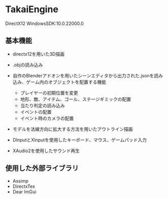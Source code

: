 # TakaiEngine

DirectX12
WindowsSDK:10.0.22000.0

## 基本機能  
- directx12を用いた3D描画  
- .objの読み込み
- 自作のBlenderアドオンを用いたシーンエディタから出力された.jsonを読み込み、ゲーム内のオブジェクトを配置する機能
  - プレイヤーの初期位置を変更  
  - 地形、敵、アイテム、ゴール、ステージギミックの配置  
  - 当たり判定の読み込み
  - イベントの配置
  - イベント時のカメラの配置
  
- モデルを法線方向に拡大する方法を用いたアウトライン描画
- DInputとXInputを使用したキーボード、マウス、ゲームパッド入力
- XAudio2を使用したサウンド再生

## 使用した外部ライブラリ
- Assimp
- DirectxTex
- Dear ImGui

